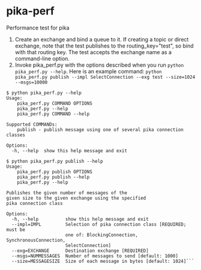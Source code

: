 # pika-perf
Performance test for pika

1. Create an exchange and bind a queue to it. If creating a topic or direct exchange, note that the test publishes to the routing_key="test", so bind with that routing key. The test accepts the exchange name as a command-line option.
2. Invoke pika_perf.py with the options described when you run `python pika_perf.py --help`. Here is an example command:
  `python pika_perf.py publish --impl SelectConnection --exg test --size=1024 --msgs=10000`

```
$ python pika_perf.py --help
Usage: 
	pika_perf.py COMMAND OPTIONS
	pika_perf.py --help
	pika_perf.py COMMAND --help

Supported COMMANDs:
	publish - publish message using one of several pika connection classes

Options:
  -h, --help  show this help message and exit
```

```
$ python pika_perf.py publish --help
Usage: 
	pika_perf.py publish OPTIONS
	pika_perf.py publish --help
	pika_perf.py --help

Publishes the given number of messages of the
given size to the given exchange using the specified
pika connection class

Options:
  -h, --help          show this help message and exit
  --impl=IMPL         Selection of pika connection class [REQUIRED; must be
                      one of: BlockingConnection, SynchronousConnection,
                      SelectConnection]
  --exg=EXCHANGE      Destination exchange [REQUIRED]
  --msgs=NUMMESSAGES  Number of messages to send [default: 1000]
  --size=MESSAGESIZE  Size of each message in bytes [default: 1024]```
